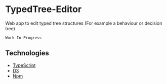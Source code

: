 ﻿# TypedTree-Editor
Web app to edit typed tree structures (For example a behaviour or decision tree)

`Work In Progress`

## Technologies
* [TypeScript](https://github.com/Microsoft/TypeScript)
* [D3](https://github.com/d3/d3)
* [Npm](https://github.com/npm/cli)
